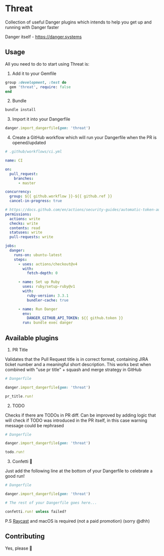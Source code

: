 # Threat

Collection of useful Danger plugins which intends to help you get up and running with Danger faster

Danger itself - https://danger.systems

## Usage

All you need to do to start using Threat is:

1. Add it to your Gemfile

```ruby
group :development, :test do
  gem 'threat', require: false
end
```

2. Bundle

```sh
bundle install
```

3. Import it into your Dangerfile

```ruby
danger.import_dangerfile(gem: 'threat')
```

4. Create a GitHub workflow which will run your Dangerfile when the PR is opened/updated

```yaml
# .github/workflows/ci.yml

name: CI

on:
  pull_request:
    branches:
      - master

concurrency:
  group: ${{ github.workflow }}-${{ github.ref }}
  cancel-in-progress: true

# https://docs.github.com/en/actions/security-guides/automatic-token-authentication#permissions-for-the-github_token
permissions:
  actions: write
  checks: write
  contents: read
  statuses: write
  pull-requests: write

jobs:
  danger:
    runs-on: ubuntu-latest
    steps:
      - uses: actions/checkout@v4
        with:
          fetch-depth: 0

      - name: Set up Ruby
        uses: ruby/setup-ruby@v1
        with:
          ruby-version: 3.3.1
          bundler-cache: true

      - name: Run Danger
        env:
          DANGER_GITHUB_API_TOKEN: ${{ github.token }}
        run: bundle exec danger

```

## Available plugins

1. PR Title

Validates that the Pull Request title is in correct format, containing JIRA ticket number and a meaningful short description. This works best when combined with "use pr title" + squash and merge strategy in GitHub

```ruby
# Dangerfile

danger.import_dangerfile(gem: 'threat')

pr_title.run!
```

2. TODO

Checks if there are TODOs in PR diff. Can be improved by adding logic that will check if TODO was introduced in the PR itself, in this case warning message could be rephrased

```ruby
# Dangerfile

danger.import_dangerfile(gem: 'threat')

todo.run!
```

3. Confetti 🎉

Just add the following line at the bottom of your Dangerfile to celebrate a good run!

```ruby
# Dangerfile

danger.import_dangerfile(gem: 'threat')

# The rest of your Dangerfile goes here...

confetti.run! unless failed?
```

P.S [Raycast](https://www.raycast.com/) and macOS is required (not a paid promotion) (sorry @dhh)

## Contributing

Yes, please 🥺
